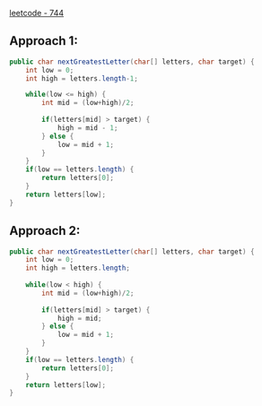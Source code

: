 [leetcode - 744](https://leetcode.com/problems/find-smallest-letter-greater-than-target/)

## Approach 1:

```java
public char nextGreatestLetter(char[] letters, char target) {
    int low = 0;
    int high = letters.length-1;   

    while(low <= high) {
        int mid = (low+high)/2;
       
        if(letters[mid] > target) {
            high = mid - 1;
        } else {
            low = mid + 1;
        }
    }
    if(low == letters.length) {
        return letters[0];
    }
    return letters[low];
}
```

## Approach 2:

```java
public char nextGreatestLetter(char[] letters, char target) {    
    int low = 0;
    int high = letters.length;
    
    while(low < high) {
        int mid = (low+high)/2;
        
        if(letters[mid] > target) {
            high = mid;
        } else {
            low = mid + 1;
        }
    }
    if(low == letters.length) {
        return letters[0];
    }
    return letters[low];
}
```